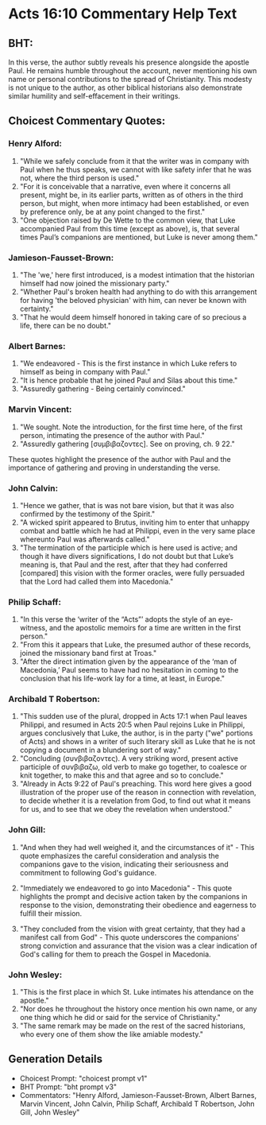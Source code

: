 # Acts 16:10 Commentary Help Text

## BHT:
In this verse, the author subtly reveals his presence alongside the apostle Paul. He remains humble throughout the account, never mentioning his own name or personal contributions to the spread of Christianity. This modesty is not unique to the author, as other biblical historians also demonstrate similar humility and self-effacement in their writings.

## Choicest Commentary Quotes:
### Henry Alford:
1. "While we safely conclude from it that the writer was in company with Paul when he thus speaks, we cannot with like safety infer that he was not, where the third person is used."
2. "For it is conceivable that a narrative, even where it concerns all present, might be, in its earlier parts, written as of others in the third person, but might, when more intimacy had been established, or even by preference only, be at any point changed to the first."
3. "One objection raised by De Wette to the common view, that Luke accompanied Paul from this time (except as above), is, that several times Paul’s companions are mentioned, but Luke is never among them."

### Jamieson-Fausset-Brown:
1. "The 'we,' here first introduced, is a modest intimation that the historian himself had now joined the missionary party."
2. "Whether Paul's broken health had anything to do with this arrangement for having 'the beloved physician' with him, can never be known with certainty."
3. "That he would deem himself honored in taking care of so precious a life, there can be no doubt."

### Albert Barnes:
1. "We endeavored - This is the first instance in which Luke refers to himself as being in company with Paul."
2. "It is hence probable that he joined Paul and Silas about this time."
3. "Assuredly gathering - Being certainly convinced."

### Marvin Vincent:
1. "We sought. Note the introduction, for the first time here, of the first person, intimating the presence of the author with Paul."
2. "Assuredly gathering [συμβιβαζοντες]. See on proving, ch. 9 22."

These quotes highlight the presence of the author with Paul and the importance of gathering and proving in understanding the verse.

### John Calvin:
1. "Hence we gather, that is was not bare vision, but that it was also confirmed by the testimony of the Spirit."
2. "A wicked spirit appeared to Brutus, inviting him to enter that unhappy combat and battle which he had at Philippi, even in the very same place whereunto Paul was afterwards called."
3. "The termination of the participle which is here used is active; and though it have divers significations, I do not doubt but that Luke’s meaning is, that Paul and the rest, after that they had conferred [compared] this vision with the former oracles, were fully persuaded that the Lord had called them into Macedonia."

### Philip Schaff:
1. "In this verse the ‘writer of the “Acts”’ adopts the style of an eye-witness, and the apostolic memoirs for a time are written in the first person."
2. "From this it appears that Luke, the presumed author of these records, joined the missionary band first at Troas."
3. "After the direct intimation given by the appearance of the ‘man of Macedonia,’ Paul seems to have had no hesitation in coming to the conclusion that his life-work lay for a time, at least, in Europe."

### Archibald T Robertson:
1. "This sudden use of the plural, dropped in Acts 17:1 when Paul leaves Philippi, and resumed in Acts 20:5 when Paul rejoins Luke in Philippi, argues conclusively that Luke, the author, is in the party ("we" portions of Acts) and shows in a writer of such literary skill as Luke that he is not copying a document in a blundering sort of way."
2. "Concluding (συνβιβαζοντες). A very striking word, present active participle of συνβιβαζω, old verb to make go together, to coalesce or knit together, to make this and that agree and so to conclude."
3. "Already in Acts 9:22 of Paul's preaching. This word here gives a good illustration of the proper use of the reason in connection with revelation, to decide whether it is a revelation from God, to find out what it means for us, and to see that we obey the revelation when understood."

### John Gill:
1. "And when they had well weighed it, and the circumstances of it" - This quote emphasizes the careful consideration and analysis the companions gave to the vision, indicating their seriousness and commitment to following God's guidance.

2. "Immediately we endeavored to go into Macedonia" - This quote highlights the prompt and decisive action taken by the companions in response to the vision, demonstrating their obedience and eagerness to fulfill their mission.

3. "They concluded from the vision with great certainty, that they had a manifest call from God" - This quote underscores the companions' strong conviction and assurance that the vision was a clear indication of God's calling for them to preach the Gospel in Macedonia.

### John Wesley:
1. "This is the first place in which St. Luke intimates his attendance on the apostle."
2. "Nor does he throughout the history once mention his own name, or any one thing which he did or said for the service of Christianity."
3. "The same remark may be made on the rest of the sacred historians, who every one of them show the like amiable modesty."


## Generation Details
- Choicest Prompt: "choicest prompt v1"
- BHT Prompt: "bht prompt v3"
- Commentators: "Henry Alford, Jamieson-Fausset-Brown, Albert Barnes, Marvin Vincent, John Calvin, Philip Schaff, Archibald T Robertson, John Gill, John Wesley"
